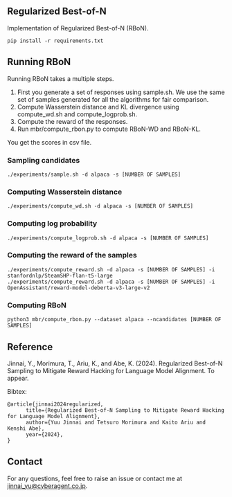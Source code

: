 ## Regularized Best-of-N

Implementation of Regularized Best-of-N (RBoN).


```
pip install -r requirements.txt
```

## Running RBoN

Running RBoN takes a multiple steps. 

1. First you generate a set of responses using sample.sh. We use the same set of samples generated for all the algorithms for fair comparison.
2. Compute Wasserstein distance and KL divergence using compute_wd.sh and compute_logprob.sh. 
3. Compute the reward of the responses.
3. Run mbr/compute_rbon.py to compute RBoN-WD and RBoN-KL.

You get the scores in csv file.

### Sampling candidates

```
./experiments/sample.sh -d alpaca -s [NUMBER OF SAMPLES] 
```

### Computing Wasserstein distance

```
./experiments/compute_wd.sh -d alpaca -s [NUMBER OF SAMPLES] 
```

### Computing log probability

```
./experiments/compute_logprob.sh -d alpaca -s [NUMBER OF SAMPLES] 
```

### Computing the reward of the samples

```
./experiments/compute_reward.sh -d alpaca -s [NUMBER OF SAMPLES] -i stanfordnlp/SteamSHP-flan-t5-large
./experiments/compute_reward.sh -d alpaca -s [NUMBER OF SAMPLES] -i OpenAssistant/reward-model-deberta-v3-large-v2
```


### Computing RBoN
```
python3 mbr/compute_rbon.py --dataset alpaca --ncandidates [NUMBER OF SAMPLES]
```


## Reference

Jinnai, Y., Morimura, T., Ariu, K., and Abe, K. (2024). Regularized Best-of-N Sampling to Mitigate Reward Hacking for Language Model Alignment. To appear.

Bibtex:
```
@article{jinnai2024regularized,
      title={Regularized Best-of-N Sampling to Mitigate Reward Hacking for Language Model Alignment},
      author={Yuu Jinnai and Tetsuro Morimura and Kaito Ariu and Kenshi Abe},
      year={2024},
}
```

## Contact
For any questions, feel free to raise an issue or contact me at jinnai_yu@cyberagent.co.jp.